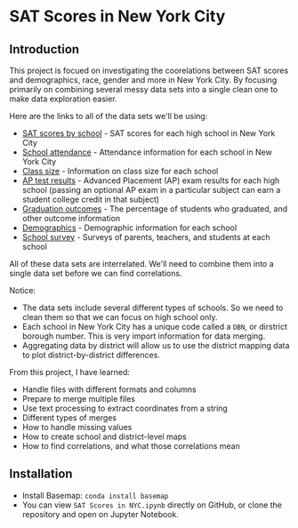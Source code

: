 # SAT Scores in New York City

## Introduction
This project is focued on investigating the coorelations between SAT scores and demographics, race, gender and more in New York City. By focusing primarily on combining several messy data sets into a single clean one to make data exploration easier.

Here are the links to all of the data sets we'll be using:
- [SAT scores by school](https://data.cityofnewyork.us/Education/2012-SAT-Results/f9bf-2cp4) - SAT scores for each high school in New York City
- [School attendance](https://data.cityofnewyork.us/Education/2010-2011-School-Attendance-and-Enrollment-Statist/7z8d-msnt) - Attendance information for each school in New York City
- [Class size](https://data.cityofnewyork.us/Education/2010-2011-Class-Size-School-level-detail/urz7-pzb3) - Information on class size for each school
- [AP test results](https://data.cityofnewyork.us/Education/2010-AP-College-Board-School-Level-Results/itfs-ms3e) - Advanced Placement (AP) exam results for each high school (passing an optional AP exam in a particular subject can earn a student college credit in that subject)
- [Graduation outcomes](https://data.cityofnewyork.us/Education/2005-2010-Graduation-Outcomes-School-Level/vh2h-md7a) - The percentage of students who graduated, and other outcome information
- [Demographics](https://data.cityofnewyork.us/Education/2006-2012-School-Demographics-and-Accountability-S/ihfw-zy9j) - Demographic information for each school
- [School survey](https://data.cityofnewyork.us/Education/2010-2011-NYC-School-Survey/mnz3-dyi8) - Surveys of parents, teachers, and students at each school

All of these data sets are interrelated. We'll need to combine them into a single data set before we can find correlations.

Notice:
- The data sets include several different types of schools. So we need to clean them so that we can focus on high school only.
- Each school in New York City has a unique code called a `DBN`, or dirstrict borough number. This is very import information for data merging.
- Aggregating data by district will allow us to use the district mapping data to plot district-by-district differences.

From this project, I have learned:
- Handle files with different formats and columns
- Prepare to merge multiple files
- Use text processing to extract coordinates from a string
- Different types of merges
- How to handle missing values
- How to create school and district-level maps
- How to find correlations, and what those correlations mean

## Installation
- Install Basemap: `conda install basemap`
- You can view `SAT Scores in NYC.ipynb` directly on GitHub, or clone the repository and open on Jupyter Notebook.
